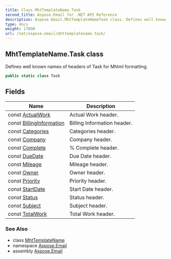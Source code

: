 ```yaml
---
title: Class MhtTemplateName.Task
second_title: Aspose.Email for .NET API Reference
description: Aspose.Email.MhtTemplateNameTask class. Defines well known names of headers of Task for Mhtml formatting
type: docs
weight: 17890
url: /net/aspose.email/mhttemplatename.task/
---
```

## MhtTemplateName.Task class

Defines well known names of headers of Task for Mhtml formatting.

```csharp
public static class Task
```

## Fields

| Name | Description |
| --- | --- |
| const [ActualWork](../../aspose.email/task/actualwork/) | Actual Work header. |
| const [BillingInformation](../../aspose.email/task/billinginformation/) | Billing Information header. |
| const [Categories](../../aspose.email/task/categories/) | Categories header. |
| const [Company](../../aspose.email/task/company/) | Company header. |
| const [Complete](../../aspose.email/task/complete/) | % Complete header. |
| const [DueDate](../../aspose.email/task/duedate/) | Due Date header. |
| const [Mileage](../../aspose.email/task/mileage/) | Mileage header. |
| const [Owner](../../aspose.email/task/owner/) | Owner header. |
| const [Priority](../../aspose.email/task/priority/) | Priority header. |
| const [StartDate](../../aspose.email/task/startdate/) | Start Date header. |
| const [Status](../../aspose.email/task/status/) | Status header. |
| const [Subject](../../aspose.email/task/subject/) | Subject header. |
| const [TotalWork](../../aspose.email/task/totalwork/) | Total Work header. |

### See Also

* class [MhtTemplateName](../mhttemplatename/)
* namespace [Aspose.Email](../../aspose.email/)
* assembly [Aspose.Email](../../)


